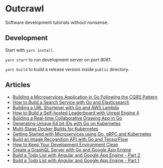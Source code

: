 # Outcrawl

Software development tutorials without nonsense.

## Development

Start with `yarn install`.

`yarn start` to run development server on port 8081.

`yarn build` to build a release version inside `public` directory.

## Articles

* [Building a Microservices Application in Go Following the CQRS Pattern](https://outcrawl.com/go-microservices-cqrs-docker)
* [How to Build a Search Service with Go and Elasticsearch](https://outcrawl.com/go-elastic-search-service)
* [Building a URL Shortener with Go and AWS Lambda](https://outcrawl.com/go-url-shortener-lambda)
* [How to Build a Self-hosted Leaderboard with Unreal Engine 4](https://outcrawl.com/unreal-engine-selfhosted-leaderboard)
* [Building a Real-time Collaborative Drawing App in Go](https://outcrawl.com/realtime-collaborative-drawing-go)
* [Generating Unique 64 bit IDs with Go on Kubernetes](https://outcrawl.com/generating-unique-ids-kubernetes)
* [Multi-Stage Docker Builds for Kubernetes](https://outcrawl.com/multi-stage-docker-builds-kubernetes)
* [Getting Started with Microservices using Go, gRPC and Kubernetes](https://outcrawl.com/getting-started-microservices-go-grpc-kubernetes)
* [Build an Image Recognition API with Go and TensorFlow](https://outcrawl.com/image-recognition-api-go-tensorflow)
* [How to Keep Your Development Environment Clean](https://outcrawl.com/clean-development-environment-docker)
* [Create a GraphQL Server with Go and Google App Engine](https://outcrawl.com/graphql-server-go-google-app-engine)
* [Build a Todo List with Angular and Google App Engine - Part 2](https://outcrawl.com/todo-list-angular-google-app-engine-part-2)
* [Build a Todo List with Angular and Google App Engine - Part 1](https://outcrawl.com/todo-list-angular-google-app-engine-part-1)
